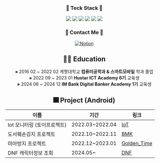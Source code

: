 <div align="center">
<h3 align="center"> 📌 Teck Stack 📌</h3>
  <span> <img src = "https://img.shields.io/badge/Java-007396?&logo=java&logoColor=white"> <img src = "https://img.shields.io/badge/Kotlin-4A148C?logo=Kotlin&logoColor=7F52FF"> <img src="https://img.shields.io/badge/Python-3776AB?style=flat-square&logo=Python&logoColor=white"/>
 <img src="https://img.shields.io/badge/Spring-6DB33F?style=flat-square&logo=Spring&logoColor=white"/> <img src="https://img.shields.io/badge/Android Studio-3DDC84?style=flat-square&logo=Android Studio&logoColor=white"/>  <img src = "https://img.shields.io/badge/DataBase-MySQL-blue?logo=MySQL&logoColor=blue"> 

<span>
  <h3 align="center"> 🐣 Contact Me 🐣 </h3>
  <p>
    <a href="YOUR_LINK_HERE" style="display: inline-block;">
      <img src="https://img.shields.io/badge/Notion-000000?style=flat-square&logo=Notion&logoColor=white" alt="Notion" />
    </a>
  </p>
</span>

## 👩‍🎓 Education
⁍ 2016 02 ~ 2022 02 계명대학교 <b> 컴퓨터공학과 & 스마트모바일</b> 학과 졸업 <br>
⁍ 2022 09 ~ 2023 01 <b> Hustar ICT Academy 6기</b> 교육생  <br>
⁍ 2024 06 ~ 2024 12 <b> IM Bank Digital Banker Academy 1기</b> 교육생 <br>


## 🎆 Project (Android)
| 이름       | 기간      | 링크              |
|------------|-----------|-------------------|
| Iot 모니터링 (토이프로젝트)     | 2022.03~2022.04    | [IoT](https://github.com/cho123456789/IoT_Monitoring-Android/blob/master/README.md) | 
| 도서훼손감지 프로젝트     | 2022.10~2022.11    | [BMK](https://github.com/cho123456789/Hustar-BMK-Android) |
| 미아방지 프로젝트   | 2022.12~2023.01   | [Golden_Time](https://github.com/cho123456789/Hustar6_Golden_Time)    |
| DNF 캐릭터정보 조회   | 2024.05~   | [DNF](https://github.com/cho123456789/NeopleProject/tree/clean_%EC%95%84%ED%82%A4%ED%85%8D%EC%B3%90)    |
